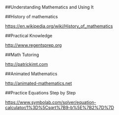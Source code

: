 
##Understanding Mathematics and Using It

##History of mathematics

https://en.wikipedia.org/wiki/History_of_mathematics


##Practical Knowledge 

http://www.regentsprep.org

##Math Tutoring 

http://patrickjmt.com

##Animated Mathematics

http://animated-mathematics.net

##Practice Equations Step by Step

https://www.symbolab.com/solver/equation-calculator/1%3D%5Csqrt%7B9-b%5E%7B2%7D%7D













